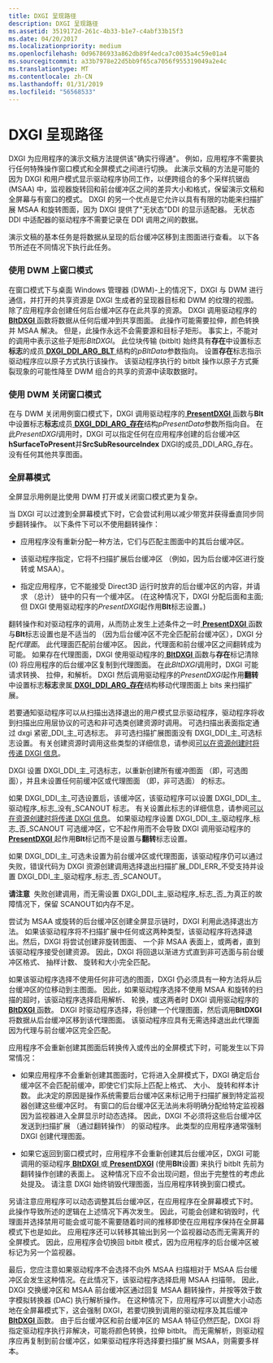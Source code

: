 ```yaml
---
title: DXGI 呈现路径
description: DXGI 呈现路径
ms.assetid: 3519172d-261c-4b33-b1e7-c4abf33b15f3
ms.date: 04/20/2017
ms.localizationpriority: medium
ms.openlocfilehash: 0d96786933a862db89f4edca7c0035a4c59e01a4
ms.sourcegitcommit: a33b7978e22d5bb9f65ca7056f955319049a2e4c
ms.translationtype: MT
ms.contentlocale: zh-CN
ms.lasthandoff: 01/31/2019
ms.locfileid: "56568533"
---
```

# <a name="dxgi-presentation-path"></a>DXGI 呈现路径


DXGI 为应用程序的演示文稿方法提供该"确实行得通"。 例如，应用程序不需要执行任何特殊操作窗口模式和全屏模式之间进行切换。 此演示文稿的方法是可能的因为 DXGI 和用户模式显示驱动程序协同工作，以便跨组合的多个采样抗锯齿 (MSAA) 中，监视器旋转回和前台缓冲区之间的差异大小和格式，保留演示文稿和全屏幕与有窗口的模式。 DXGI 的另一个优点是它允许以具有有限的功能来扫描扩展 MSAA 和旋转图面，因为 DXGI 提供了"无状态"DDI 的显示适配器。 无状态 DDI 中适配器的驱动程序不需要记录在 DDI 调用之间的数据。

演示文稿的基本任务是将数据从呈现的后台缓冲区移到主图面进行查看。 以下各节所述在不同情况下执行此任务。

### <a name="span-idwindowedmodewithdwmonspanspan-idwindowedmodewithdwmonspanwindowed-mode-with-dwm-on"></a><span id="windowed_mode_with_dwm_on"></span><span id="WINDOWED_MODE_WITH_DWM_ON"></span>使用 DWM 上窗口模式

在窗口模式下与桌面 Windows 管理器 (DWM)-上的情况下，DXGI 与 DWM 进行通信，并打开的共享资源是 DXGI 生成者的呈现器目标和 DWM 的纹理的视图。 除了应用程序会创建任何后台缓冲区存在此共享的资源。 DXGI 调用驱动程序的[ **BltDXGI** ](https://msdn.microsoft.com/library/windows/hardware/ff538252)函数将数据从任何后缓冲到共享图面。 此操作可能需要拉伸，颜色转换并 MSAA 解决。 但是，此操作永远不会需要源和目标子矩形。 事实上，不能对的调用中表示这些子矩形*BltDXGI*。 此位块传输 (bitblt) 始终具有**存在**中设置标志**标志**的成员[ **DXGI\_DDI\_ARG\_BLT** ](https://msdn.microsoft.com/library/windows/hardware/ff557447)结构的*pBltData*参数指向。 设置**存在**标志指示驱动程序应以原子方式执行该操作。 该驱动程序执行的 bitblt 操作以原子方式撕裂现象的可能性降至 DWM 组合的共享的资源中读取数据时。

### <a name="span-idwindowedmodewithdwmoffspanspan-idwindowedmodewithdwmoffspanwindowed-mode-with-dwm-off"></a><span id="windowed_mode_with_dwm_off"></span><span id="WINDOWED_MODE_WITH_DWM_OFF"></span>使用 DWM 关闭窗口模式

在与 DWM 关闭用例窗口模式下，DXGI 调用驱动程序的[ **PresentDXGI** ](https://msdn.microsoft.com/library/windows/hardware/ff569179)函数与**Blt**中设置标志**标志**成员[ **DXGI\_DDI\_ARG\_存在**](https://msdn.microsoft.com/library/windows/hardware/ff557464)结构*pPresentData*参数所指向自。 在此*PresentDXGI*调用时，DXGI 可以指定任何在应用程序创建的后台缓冲区**hSurfaceToPresent**并**SrcSubResourceIndex** DXGI的成员\_DDI\_ARG\_存在。 没有任何其他共享图面。

### <a name="span-idfullscreenmodespanspan-idfullscreenmodespanfull-screen-mode"></a><span id="full_screen_mode"></span><span id="FULL_SCREEN_MODE"></span>全屏幕模式

全屏显示用例是比使用 DWM 打开或关闭窗口模式更为复杂。

当 DXGI 可以过渡到全屏幕模式下时，它会尝试利用以减少带宽并获得垂直同步同步翻转操作。 以下条件下可以不使用翻转操作：

-   应用程序没有重新分配一种方法，它们与匹配主图面中的其后台缓冲区。

-   该驱动程序指定，它将不扫描扩展后台缓冲区 （例如，因为后台缓冲区进行旋转或 MSAA）。

-   指定应用程序，它不能接受 Direct3D 运行时放弃的后台缓冲区的内容，并请求 （总计） 链中的只有一个缓冲区。 (在这种情况下，DXGI 分配后面和主面; 但 DXGI 使用驱动程序的*PresentDXGI*起作用**Blt**标志设置。)

翻转操作和对驱动程序的调用，从而防止发生上述条件之一时[ **PresentDXGI** ](https://msdn.microsoft.com/library/windows/hardware/ff569179)函数与**Blt**标志设置也是不适当的 （因为后台缓冲区不完全匹配前台缓冲区），DXGI 分配*代理面*。 此代理面匹配前台缓冲区。 因此，代理面和前台缓冲区之间翻转成为可能。 如果存在代理图面，DXGI 使用驱动程序的[ **BltDXGI** ](https://msdn.microsoft.com/library/windows/hardware/ff538252)函数与**存在**标记清除 (0) 将应用程序的后台缓冲区复制到代理图面。 在此*BltDXGI*调用时，DXGI 可能请求转换、 拉伸，和解析。 DXGI 然后调用驱动程序的*PresentDXGI*起作用**翻转**中设置标志**标志**隶属[ **DXGI\_DDI\_ARG\_存在**](https://msdn.microsoft.com/library/windows/hardware/ff557464)结构移动代理图面上 bits 来扫描扩展。

若要通知驱动程序可以从扫描出选择退出的用户模式显示驱动程序，驱动程序将收到扫描出应用层协议的可选和非可选类创建资源时调用。 可选扫描出表面指定通过 dxgi 紧密\_DDI\_主\_可选标志。 非可选扫描扩展图面没有 DXGI\_DDI\_主\_可选标志设置。 有关创建资源时调用这些类型的详细信息，请参阅[可以在资源创建时将传递 DXGI 信息](passing-dxgi-information-at-resource-creation-time.md)。

DXGI 设置 DXGI\_DDI\_主\_可选标志，以重新创建所有缓冲图面 （即，可选图面），并且未设置任何前缓冲区或代理图面 （即，非可选面） 的标志。

如果 DXGI\_DDI\_主\_可选设置后，该缓冲区，该驱动程序可以设置 DXGI\_DDI\_主\_驱动程序\_标志\_没有\_SCANOUT 标志。 有关设置此标志的详细信息，请参阅[可以在资源创建时将传递 DXGI 信息](passing-dxgi-information-at-resource-creation-time.md)。 如果驱动程序设置 DXGI\_DDI\_主\_驱动程序\_标志\_否\_SCANOUT 可选缓冲区，它不起作用而不会导致 DXGI 调用驱动程序的[**PresentDXGI** ](https://msdn.microsoft.com/library/windows/hardware/ff569179)起作用**Blt**标记而不是设置与**翻转**标志设置。

如果 DXGI\_DDI\_主\_可选未设置为前台缓冲区或代理图面，该驱动程序仍可以通过失败，错误代码为 DXGI 资源创建调用选择退出扫描扩展\_DDI\_ERR\_不受支持并设置 DXGI\_DDI\_主\_驱动程序\_标志\_否\_SCANOUT。

**请注意**  失败创建调用，而无需设置 DXGI\_DDI\_主\_驱动程序\_标志\_否\_为真正的故障情况下，保留 SCANOUT如内存不足。

 

尝试为 MSAA 或旋转的后台缓冲区创建全屏显示链时，DXGI 利用此选择退出方法。 如果该驱动程序将不扫描扩展中任何或这两种类型，该驱动程序将选择退出。然后，DXGI 将尝试创建非旋转图面、 一个非 MSAA 表面上，或两者，直到该驱动程序接受创建资源。 因此，DXGI 将回退以渐进方式直到非可选面与前台缓冲区格式、 抽样计数、 旋转和大小完全匹配。

如果该驱动程序选择不使用任何非可选的图面，DXGI 仍必须具有一种方法将从后台缓冲区的位移动到主图面。 因此，如果驱动程序选择不使用 MSAA 和旋转的扫描的超时，该驱动程序选择启用解析、 轮换，或这两者时 DXGI 调用驱动程序的[ **BltDXGI** ](https://msdn.microsoft.com/library/windows/hardware/ff538252)函数。 DXGI 时驱动程序选择，将创建一个代理图面，然后调用**BltDXGI**将数据从后台缓冲区移到该代理图面。 该驱动程序应具有无需选择退出此代理面因为代理与前台缓冲区完全匹配。

应用程序不会重新创建其图面后转换传入或传出的全屏模式下时，可能发生以下异常情况：

-   如果应用程序不会重新创建其图面时，它将进入全屏模式下，DXGI 确定后台缓冲区不会匹配前缓冲，即使它们实际上匹配上格式、 大小、 旋转和样本计数。 此决定的原因是操作系统需要后台缓冲区来标记用于扫描扩展到特定监视器创建这些缓冲区时。 有窗口的后台缓冲区无法尚未将明确分配给特定监视器因为监视器进入全屏显示时动态选择。 因此，DXGI 不必须将这些后台缓冲区发送到扫描扩展 （通过翻转操作） 的驱动程序。 此类型的应用程序通常强制 DXGI 创建代理图面。

-   如果它返回到窗口模式时，应用程序不会重新创建其后台缓冲区，DXGI 可能调用的驱动程序[ **BltDXGI** ](https://msdn.microsoft.com/library/windows/hardware/ff538252)或[ **PresentDXGI**](https://msdn.microsoft.com/library/windows/hardware/ff569179) (使用**Blt**设置) 来执行 bitblt 先前为翻转操作创建的表面上。 这种情况下应不会出现问题，但出于完整性的考虑此处提及。 请注意 DXGI 始终销毁代理图面，当应用程序转换到窗口模式。

另请注意应用程序可以动态调整其后台缓冲区，在应用程序在全屏幕模式下时。 此操作导致所述的逻辑在上述情况下再次发生。 因此，可能会创建和销毁时，代理面并选择禁用可能会或可能不需要随着时间的推移即使在应用程序保持在全屏幕模式下也是如此。 应用程序还可以转移其输出到另一个监视器动态而无需离开的全屏模式。 因此，应用程序会切换回 bitblt 模式，因为应用程序的后台缓冲区被标记为另一个监视器。

最后，您应注意如果驱动程序不会选择不向外 MSAA 扫描相对于 MSAA 后台缓冲区会发生这种情况。在此情况下，该驱动程序选择启用 MSAA 扫描带。 因此，DXGI 交换缓冲区和 MSAA 前台缓冲区通过回复 MSAA 翻转操作，并按等效于数字模拟转换器 (DAC) 执行解析操作。 在这种情况下，应用程序可以调整大小动态地在全屏幕模式下，这会强制 DXGI，若要切换到调用的驱动程序及其后缓冲[ **BltDXGI** ](https://msdn.microsoft.com/library/windows/hardware/ff538252)函数。 由于后台缓冲区和前台缓冲区的 MSAA 特征仍然匹配，DXGI 将指定驱动程序执行非解决，可能将颜色转换，拉伸 bitblt。 而无需解析，则驱动程序应再复制到前台缓冲区，如果驱动程序将选择要扫描扩展 MSAA，则需要多样本。

 

 





